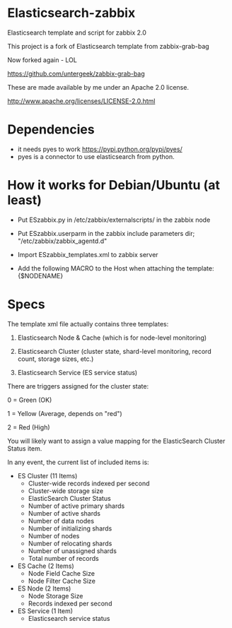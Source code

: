 Elasticsearch-zabbix
====================

Elasticsearch template and script for zabbix 2.0

This project is a fork of Elasticsearch template from zabbix-grab-bag

Now forked again - LOL

https://github.com/untergeek/zabbix-grab-bag

These are made available by me under an Apache 2.0 license.

http://www.apache.org/licenses/LICENSE-2.0.html


Dependencies
=============
 - it needs pyes to work https://pypi.python.org/pypi/pyes/
 - pyes is a connector to use elasticsearch from python.


How it works for Debian/Ubuntu (at least)
=============

- Put ESzabbix.py in /etc/zabbix/externalscripts/ in the zabbix node

- Put ESzabbix.userparm in the zabbix include parameters dir; "/etc/zabbix/zabbix_agentd.d"

- Import ESzabbix_templates.xml to zabbix server

- Add the following MACRO to the Host when attaching the template:  {$NODENAME}


Specs
=====

The template xml file actually contains three templates:

1. Elasticsearch Node & Cache (which is for node-level monitoring)

2. Elasticsearch Cluster (cluster state, shard-level monitoring, record count, storage sizes, etc.)

3. Elasticsearch Service (ES service status)



There are triggers assigned for the cluster state:

0 = Green (OK)

1 = Yellow (Average, depends on "red")

2 = Red (High)


You will likely want to assign a value mapping for the ElasticSearch Cluster Status item.

In any event, the current list of included items is:

* ES Cluster (11 Items)
	- Cluster-wide records indexed per second
	- Cluster-wide storage size
	- ElasticSearch Cluster Status
	- Number of active primary shards
	- Number of active shards
	- Number of data nodes
	- Number of initializing shards
	- Number of nodes
	- Number of relocating shards
	- Number of unassigned shards
	- Total number of records
* ES Cache (2 Items)
	- Node Field Cache Size
	- Node Filter Cache Size
* ES Node (2 Items)
	- Node Storage Size
	- Records indexed per second
* ES Service (1 Item)
	- Elasticsearch service status
